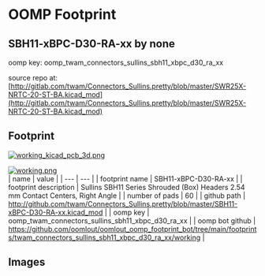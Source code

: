 # OOMP Footprint  
## SBH11-xBPC-D30-RA-xx  by none  
  
oomp key: oomp_twam_connectors_sullins_sbh11_xbpc_d30_ra_xx  
  
source repo at: [http://gitlab.com/twam/Connectors_Sullins.pretty/blob/master/SWR25X-NRTC-20-ST-BA.kicad_mod](http://gitlab.com/twam/Connectors_Sullins.pretty/blob/master/SWR25X-NRTC-20-ST-BA.kicad_mod)  
## Footprint  
  
[![working_kicad_pcb_3d.png](working_kicad_pcb_3d_600.png)](working_kicad_pcb_3d.png)  
  
[![working.png](working_600.png)](working.png)  
| name | value | 
| --- | --- | 
| footprint name | SBH11-xBPC-D30-RA-xx | 
| footprint description | Sullins SBH11 Series Shrouded (Box) Headers 2.54 mm Contact Centers, Right Angle | 
| number of pads | 60 | 
| github path | http://github.com/twam/Connectors_Sullins.pretty/blob/master/SBH11-xBPC-D30-RA-xx.kicad_mod | 
| oomp key | oomp_twam_connectors_sullins_sbh11_xbpc_d30_ra_xx | 
| oomp bot github | https://github.com/oomlout/oomlout_oomp_footprint_bot/tree/main/footprints/twam_connectors_sullins_sbh11_xbpc_d30_ra_xx/working | 
## Images  
